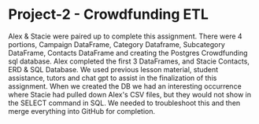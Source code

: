 # Project-2 - Crowdfunding ETL
Alex & Stacie were paired up to complete this assignment. There were 4 portions, Campaign DataFrame, Category Dataframe, Subcategory DataFrame, Contacts DataFrame and creating the Postgres Crowdfunding sql database. Alex completed the first 3 DataFrames, and Stacie Contacts, ERD & SQL Database. We used previous lesson material, student assistance, tutors and chat gpt to assist in the finalization of this assignment. When we created the DB we had an interesting occurrence where Stacie had pulled down Alex's CSV files, but they would not show in the SELECT command in SQL. We needed to troubleshoot this and then merge everything into GitHub for completion.